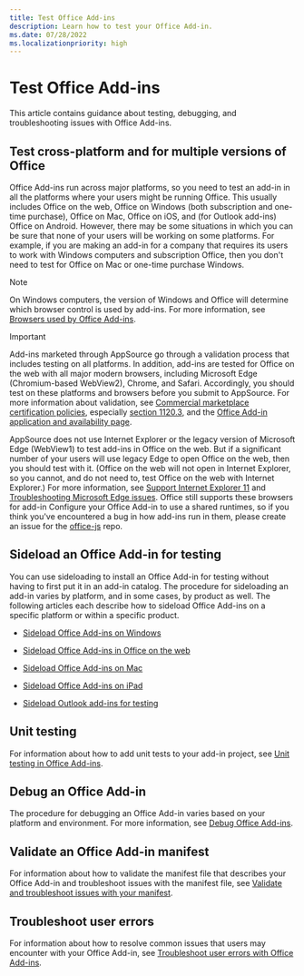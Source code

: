 ```yaml
---
title: Test Office Add-ins
description: Learn how to test your Office Add-in.
ms.date: 07/28/2022
ms.localizationpriority: high
---
```


# Test Office Add-ins

This article contains guidance about testing, debugging, and troubleshooting issues with Office Add-ins.

## Test cross-platform and for multiple versions of Office

Office Add-ins run across major platforms, so you need to test an add-in in all the platforms where your users might be running Office. This usually includes Office on the web, Office on Windows (both subscription and one-time purchase), Office on Mac, Office on iOS, and (for Outlook add-ins) Office on Android. However, there may be some situations in which you can be sure that none of your users will be working on some platforms. For example, if you are making an add-in for a company that requires its users to work with Windows computers and subscription Office, then you don't need to test for Office on Mac or one-time purchase Windows.

> [!NOTE]
> On Windows computers, the version of Windows and Office will determine which browser control is used by add-ins. For more information, see [Browsers used by Office Add-ins](../concepts/browsers-used-by-office-web-add-ins.md).

> [!IMPORTANT]
> Add-ins marketed through AppSource go through a validation process that includes testing on all platforms. In addition, add-ins are tested for Office on the web with all major modern browsers, including Microsoft Edge (Chromium-based WebView2), Chrome, and Safari. Accordingly, you should test on these platforms and browsers before you submit to AppSource. For more information about validation, see [Commercial marketplace certification policies](/legal/marketplace/certification-policies), especially [section 1120.3](/legal/marketplace/certification-policies#11203-functionality), and the [Office Add-in application and availability page](/javascript/api/requirement-sets).
>
> AppSource does not use Internet Explorer or the legacy version of Microsoft Edge (WebView1) to test add-ins in Office on the web. But if a significant number of your users will use legacy Edge to open Office on the web, then you should test with it. (Office on the web will not open in Internet Explorer, so you cannot, and do not need to, test Office on the web with Internet Explorer.) For more information, see [Support Internet Explorer 11](../develop/support-ie-11.md) and [Troubleshooting Microsoft Edge issues](../concepts/browsers-used-by-office-web-add-ins.md#troubleshoot-microsoft-edge-issues). Office still supports these browsers for add-in Configure your Office Add-in to use a shared runtimes, so if you think you've encountered a bug in how add-ins run in them, please create an issue for the [office-js](https://github.com/OfficeDev/office-js/issues/new/choose) repo.

## Sideload an Office Add-in for testing

You can use sideloading to install an Office Add-in for testing without having to first put it in an add-in catalog. The procedure for sideloading an add-in varies by platform, and in some cases, by product as well. The following articles each describe how to sideload Office Add-ins on a specific platform or within a specific product.

- [Sideload Office Add-ins on Windows](create-a-network-shared-folder-catalog-for-task-pane-and-content-add-ins.md)

- [Sideload Office Add-ins in Office on the web](sideload-office-add-ins-for-testing.md)

- [Sideload Office Add-ins on Mac](sideload-an-office-add-in-on-mac.md)

- [Sideload Office Add-ins on iPad](sideload-an-office-add-in-on-ipad.md)

- [Sideload Outlook add-ins for testing](../outlook/sideload-outlook-add-ins-for-testing.md)

## Unit testing

For information about how to add unit tests to your add-in project, see [Unit testing in Office Add-ins](unit-testing.md).

## Debug an Office Add-in

The procedure for debugging an Office Add-in varies based on your platform and environment. For more information, see [Debug Office Add-ins](debug-add-ins-overview.md).

## Validate an Office Add-in manifest

For information about how to validate the manifest file that describes your Office Add-in and troubleshoot issues with the manifest file, see [Validate and troubleshoot issues with your manifest](troubleshoot-manifest.md).

## Troubleshoot user errors

For information about how to resolve common issues that users may encounter with your Office Add-in, see [Troubleshoot user errors with Office Add-ins](testing-and-troubleshooting.md).
